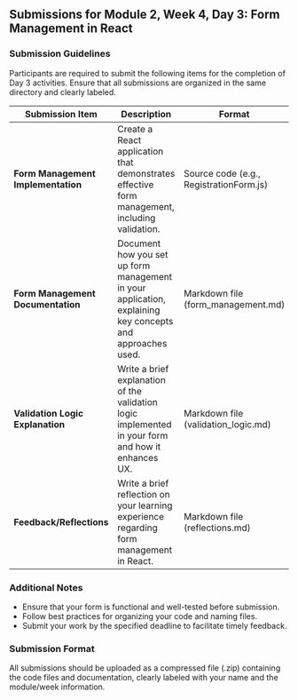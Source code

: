 
## Submissions for Module 2, Week 4, Day 3: Form Management in React

### Submission Guidelines

Participants are required to submit the following items for the completion of Day 3 activities. Ensure that all submissions are organized in the same directory and clearly labeled.

| **Submission Item**                  | **Description**                                                                                           | **Format**                             |
|--------------------------------------|-----------------------------------------------------------------------------------------------------------|----------------------------------------|
| **Form Management Implementation**   | Create a React application that demonstrates effective form management, including validation.              | Source code (e.g., RegistrationForm.js) |
| **Form Management Documentation**    | Document how you set up form management in your application, explaining key concepts and approaches used. | Markdown file (form_management.md)    |
| **Validation Logic Explanation**     | Write a brief explanation of the validation logic implemented in your form and how it enhances UX.       | Markdown file (validation_logic.md)   |
| **Feedback/Reflections**             | Write a brief reflection on your learning experience regarding form management in React.                 | Markdown file (reflections.md)        |

### Additional Notes
- Ensure that your form is functional and well-tested before submission.
- Follow best practices for organizing your code and naming files.
- Submit your work by the specified deadline to facilitate timely feedback.

### Submission Format
All submissions should be uploaded as a compressed file (.zip) containing the code files and documentation, clearly labeled with your name and the module/week information.
